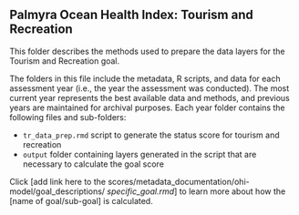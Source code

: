 ## Palmyra Ocean Health Index: Tourism and Recreation 

This folder describes the methods used to prepare the data layers for the Tourism and Recreation goal. 


The folders in this file include the metadata, R scripts, and data for each assessment year (i.e., the year the assessment was conducted). The most current year represents the best available data and methods, and previous years are maintained for archival purposes. Each year folder contains the following files and sub-folders:  

- `tr_data_prep.rmd` script to generate the status score for tourism and recreation   
- `output`           folder containing layers generated in the script that are necessary to calculate the goal score      

Click [add link here to the scores/metadata_documentation/ohi-model/goal_descriptions/ *specific_goal.rmd*] to learn more about how the [name of goal/sub-goal] is calculated. 





